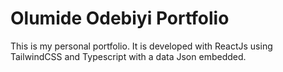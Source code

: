 
# Olumide Odebiyi Portfolio

This is my personal portfolio. It is developed with ReactJs using TailwindCSS  and Typescript with a data Json embedded.


